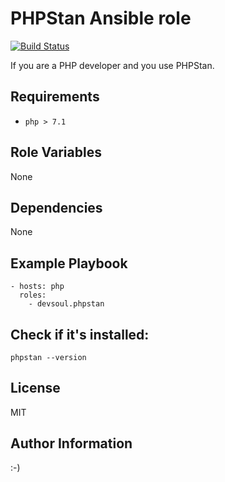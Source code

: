PHPStan Ansible role
=========
[![Build Status](https://travis-ci.com/devsoul/ansible-role-phpstan.svg?branch=master)](https://travis-ci.com/devsoul/ansible-role-phpstan)

If you are a PHP developer and you use PHPStan.

Requirements
------------
  - `php > 7.1` 

Role Variables
--------------
None

Dependencies
------------
None

Example Playbook
----------------
    - hosts: php
      roles:
        - devsoul.phpstan

Check if it's installed:
------
    phpstan --version

License
-------
MIT

Author Information
------------------

:-)
